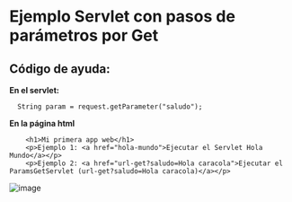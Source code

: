 # Ejemplo Servlet con pasos de parámetros por Get

## Código de ayuda:

**En el servlet:**

```
  String param = request.getParameter("saludo");
```

**En la página html**

```
    <h1>Mi primera app web</h1>
    <p>Ejemplo 1: <a href="hola-mundo">Ejecutar el Servlet Hola Mundo</a></p>
    <p>Ejemplo 2: <a href="url-get?saludo=Hola caracola">Ejecutar el ParamsGetServlet (url-get?saludo=Hola caracola)</a></p>

```

![image](https://github.com/user-attachments/assets/1b69c449-e8c6-4c98-a3a4-ac0f7554de89)


